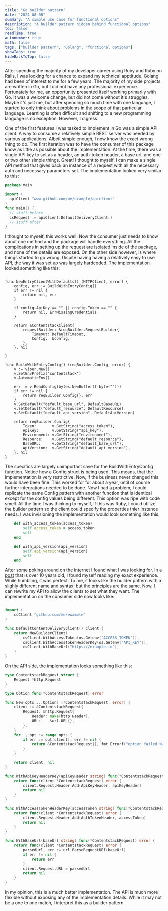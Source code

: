 ```yaml
---
title: "Go builder pattern"
date: "2024-08-08"
summary: "A simple use case for functional options"
description: "A builder pattern hidden behind functional options"
toc: false
readTime: true
autonumber: true
math: false
tags: ["builder pattern", "Golang", "functional options"]
showTags: true
hideBackToTop: false
---
```


After spending the majority of my developer career using Ruby and Ruby on Rails, I was looking for a chance to expand my technical apptitude. Golang had been of interest to me for a few years. The majority of my side projects are written in Go, but I did not have any professional experience. Fortunately for me, an opportunity presented itself working primarily with Go. It was a welcome change, but did not come without it's struggles. Maybe it's just me, but after spending so much time with one language, I started to only think about problems in the scope of that particular language. Learning is often difficult and shifting to a new programming language is no exception. However, I digress.

One of the first features I was tasked to implement in Go was a simple API client. A way to consume a relatively simple REST server was needed by various applications. Albeit simple enough, I now know the exact wrong thing to do. The first iteration was to have the consumer of this package know as little as possible about the implementation. At the time, there was a single API key to set as a header, an auth-token header, a base url, and one or two other simple things. Great! I thought to myself. I can make a single API method that gives back an instance of a request with all the necessary auth and necessary parameters set. The implementation looked very similar to this:

```go
package main

import (
  apiClient "www.github.com/me/example/apiclient"
)
func main() {
  // stuff before
  csRequest := apiClient.DefaultDeliveryClient()
  // stuff after
}

```
I thought to myself, this works well. Now the consumer just needs to know about one method and the package will handle everything. All the complications in setting up the request are isolated inside of the package, and none of the details are exposed. On the other side however, is where things started to go wrong. Dispite having having a relatively easy to use API, the way it was set up was largely hardcoded. The implementation looked something like this:

```golang

func NewEntryClientWithDefaults() (HTTPClient, error) {
	config, err := BuildWithEntryConfig()
	if err != nil {
		return nil, err
	}

	if config.ApiKey == "" || config.Token == "" {
		return nil, ErrMissingCredentials
	}

	return &ContentstackClient{
		requestBuilder: &reqBuilder.RequestBuilder{
			Timeout: DefaultTimeout,
			Config:  &config,
		},
	}, nil

}

func BuildWithEntryConfig() (reqBuilder.Config, error) {
	v := viper.New()
	v.SetEnvPrefix("contentstack")
	v.AutomaticEnv()

	err := v.ReadConfig(bytes.NewBuffer([]byte("")))
	if err != nil {
		return reqBuilder.Config{}, err
	}
	v.SetDefault("default_base_url", DefaultBaseURL)
	v.SetDefault("default_resource", DefaultResource)
	v.SetDefault("default_api_version", DefaultApiVersion)

	return reqBuilder.Config{
		Token:       v.GetString("access_token"),
		ApiKey:      v.GetString("api_key"),
		Environment: v.GetString("environment"),
		Resource:    v.GetString("default_resource"),
		BaseURL:     v.GetString("default_base_url"),
		ApiVersion:  v.GetString("default_api_version"),
	}, nil
}
```

The specifics are largely unimportant save for the BuildWithEntryConfig function. Notice how a Config struct is being used. This means, that the implementation is very restrictive. Now, if the business never changed this would have been fine. This worked for for about a year, until of course further integrations needed to be done. Now I had a problem, I could replicate the same Config pattern with another function that is identical except for the config values being different. This option was ripe with code smell. All the time I was thinking to myself, if this was Ruby, I could utilize the builder pattern so the client could specify the properties thier instance needs. I was invisioning the implementation would look something like this:

```ruby
	def with_access_token(access_token)
		self.access_token = access_token
		self
	end

	def with_api_version(api_version)
		self.api_version(api_version)
		self
	end

```

After some poking around on the internet I found what I was looking for. In a [post](https://dave.cheney.net/2014/10/17/functional-options-for-friendly-apis) that is over 10 years old, I found myself reading my exact experience. While humbling, it was perfect. To me, it looks like the builder pattern with a slighly different name and syntax, but the principles are the same. Now, I can rewrite my API to allow the clients to set what they want. The implementation on the consumer side now looks like:

```go

import (
	csClient "github.com/me/example"
)

func DefaultContentDeliveryClient() Client {
	return NewBuilderClient(
		csClient.WithAccessToken(os.Getenv("ACCESS_TOKEN")),
		csClient.WithAccessTokenHeaderKey(os.Getenv("API_KEY")),
		csClient.WithBaseUrl("https://example.io"),
	)
}
```

On the API side, the implementation looks something like this:

```go
type ContentstackRequest struct {
	Request *http.Request
}

type Option func(*ContentstackRequest) error

func New(opts ...Option) (*ContentstackRequest, error) {
	client := &ContentstackRequest{
		Request: &http.Request{
			Header: make(http.Header),
			URL:    &url.URL{},
		},
	}
	for _, opt := range opts {
		if err := opt(client); err != nil {
			return &ContentstackRequest{}, fmt.Errorf("option failed %w", err)
		}
	}

	return client, nil
}

func WithApiKeyHeaderKey(apiKeyHeader string) func(*ContentstackRequest) error {
	return func(client *ContentstackRequest) error {
		client.Request.Header.Add(ApiKeyHeader, apiKeyHeader)
		return nil
	}
}

func WithAccessTokenHeaderKey(accessToken string) func(*ContentstackRequest) error {
	return func(client *ContentstackRequest) error {
		client.Request.Header.Add(AuthTokenHeader, accessToken)
		return nil
	}
}

func WithBaseUrl(baseUrl string) func(*ContentstackRequest) error {
	return func(client *ContentstackRequest) error {
		parsedUrl, err := url.ParseRequestURI(baseUrl)
		if err != nil {
			return err
		}
		client.Request.URL = parsedUrl
		return nil
	}
}

```
In my opinion, this is a much better implementation. The API is much more flexible without exposing any of the implementation details. While it may not be a one to one match, I interpret this as a builder pattern.
